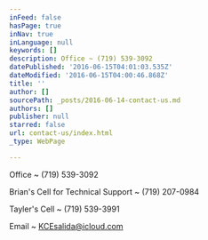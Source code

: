```yaml
---
inFeed: false
hasPage: true
inNav: true
inLanguage: null
keywords: []
description: Office ~ (719) 539-3092
datePublished: '2016-06-15T04:01:03.535Z'
dateModified: '2016-06-15T04:00:46.868Z'
title: ''
author: []
sourcePath: _posts/2016-06-14-contact-us.md
authors: []
publisher: null
starred: false
url: contact-us/index.html
_type: WebPage

---
```

Office ~ (719) 539-3092

Brian's Cell for Technical Support ~ (719) 207-0984

Tayler's Cell ~ (719) 539-3991

Email ~ KCEsalida@icloud.com